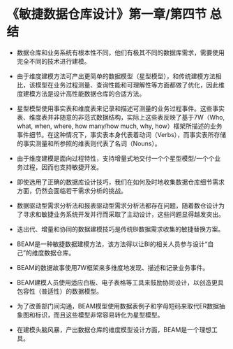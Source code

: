 # 《敏捷数据仓库设计》第一章/第四节 总结
* 数据仓库和业务系统有根本性不同，他们有极其不同的数据库需求，需要使用完全不同的技术进行建模。   

* 由于维度建模方法可产出更简单的数据模型（星型模型），和传统建模方法相比，该模型在业务过程测量、查询性能和可理解性等方面都做了优化，因此维度建模方法是设计高性能数据仓库的合适方法。   

* 星型模型使用事实表和维度表来记录和描述可测量的业务过程事件。这些事实表、维度表并非随意的非范式数据结构，实际上这些表反映了基于7W（Who, what, when, where, how many/how much, why, how）框架所描述的业务事件细节。在这种情况下，事实表本身代表着动词（Verbs），而事实表所存储的事实测量和所参照的维表则代表了名词（Nouns）。   

* 由于维度建模是面向过程特性，支持增量式地交付一个个星型模型/一个个业务过程，因而也支持敏捷开发。   

* 即使选用了正确的数据库设计技巧，我们在如何及时地收集数据仓库细节需求方面，仍然会面临若干需求分析的挑战。   

* 数据驱动型需求分析法和报表驱动型需求分析法都存在问题，随着数仓设计为了寻求和敏捷业务系统开发并行而采取了主动设计，这些问题显得越发突出。   

* 迭出代、增量和协同的数据建模技巧是传统BI数据需求收集的敏捷替换方案。   

* BEAM是一种敏捷数据建模方法，该方法得以让BI的相关人员参与设计“自己”的维度数据仓库。   

* BEAM的数据故事使用7W框架来多维度地发现、描述和记录业务事件。   

* BEAM建模人员使用适应白板、电子表格等工具来鼓励协同设计，以创造更具包容性（普适性）的数据模型。   

* 为了改善部门间沟通，BEAM模型使用数据表例子和字母短码来取代ER数据抽象图和标识，而且这些模型非常容易转化为星型模型。   

* 在建模头脑风暴，产出数据仓库的维度模型设计方面，BEAM是一个理想工具。   

  
